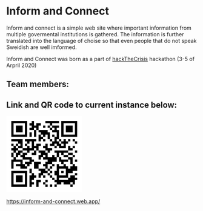 # Inform and Connect

Inform and connect is a simple web site where important information from multiple govermental institutions is gathered. The information is further translated into the language of choise so that even people that do not speak Sweidish are well imformed.

Inform and Connect was born as a part of [hackTheCrisis](https://www.hackthecrisis.se/) hackathon (3-5 of Arpril 2020)

## Team members:

## Link and QR code to current instance below:

![QR code](inform-and-connect.png)

https://inform-and-connect.web.app/
